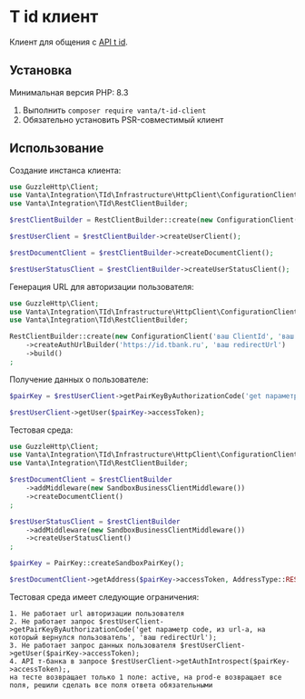 # T id клиент

Клиент для общения с [API t id](https://developer.tbank.ru/docs/products/TID/w2w).

## Установка

Минимальная версия PHP: 8.3

1. Выполнить `composer require vanta/t-id-client`
2. Обязательно установить PSR-совместимый клиент

## Использование

Создание инстанса клиента:

```php
use GuzzleHttp\Client;
use Vanta\Integration\TId\Infrastructure\HttpClient\ConfigurationClient;
use Vanta\Integration\TId\RestClientBuilder;

$restClientBuilder = RestClientBuilder::create(new ConfigurationClient('ваш ClientId', 'ваш ClientSecret', 'https://id.tbank.ru', 'https://business.tbank.ru'), new Client());

$restUserClient = $restClientBuilder->createUserClient();

$restDocumentClient = $restClientBuilder->createDocumentClient();

$restUserStatusClient = $restClientBuilder->createUserStatusClient();
```

Генерация URL для авторизации пользователя:

```php
use GuzzleHttp\Client;
use Vanta\Integration\TId\Infrastructure\HttpClient\ConfigurationClient;
use Vanta\Integration\TId\RestClientBuilder;

RestClientBuilder::create(new ConfigurationClient('ваш ClientId', 'ваш ClientSecret', 'https://id.tbank.ru', 'https://business.tbank.ru'), new Client());
    ->createAuthUrlBuilder('https://id.tbank.ru', 'ваш redirectUrl')
    ->build()
;
```

Получение данных о пользователе:

```php
$pairKey = $restUserClient->getPairKeyByAuthorizationCode('get параметр code, из url-а, на который вернулся пользователь', 'ваш redirectUrl');

$restUserClient->getUser($pairKey->accessToken);
```

Тестовая среда:

```php
use GuzzleHttp\Client;
use Vanta\Integration\TId\Infrastructure\HttpClient\ConfigurationClient;
use Vanta\Integration\TId\RestClientBuilder;

$restDocumentClient = $restClientBuilder
    ->addMiddleware(new SandboxBusinessClientMiddleware())
    ->createDocumentClient()
;

$restUserStatusClient = $restClientBuilder
    ->addMiddleware(new SandboxBusinessClientMiddleware())
    ->createUserStatusClient()
;

$pairKey = PairKey::createSandboxPairKey();

$restDocumentClient->getAddress($pairKey->accessToken, AddressType::RESIDENCE_ADDRESS);
```

Тестовая среда имеет следующие ограничения:
```text
1. Не работает url авторизации пользователя
2. Не работает запрос $restUserClient->getPairKeyByAuthorizationCode('get параметр code, из url-а, на который вернулся пользователь', 'ваш redirectUrl');
3. Не работает запрос данных пользователя $restUserClient->getUser($pairKey->accessToken);
4. API т-банка в запросе $restUserClient->getAuthIntrospect($pairKey->accessToken);,
на тесте возвращает только 1 поле: active, на prod-е возвращает все поля, решили сделать все поля ответа обязательными 
```
